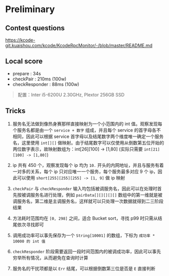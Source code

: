 # Preliminary

## Contest questions

<https://kcode-git.kuaishou.com/kcode/KcodeRpcMonitor/-/blob/master/README.md>

## Local score

- prepare : 34s
- checkPair : 210ms (100w)
- checkResponder : 88ms (100w)

> 配置：Inter i5-6200U 2.30GHz, Plextor 256GB SSD

## Tricks

1. 服务名无法做到像热身赛那样直接映射为一个小范围内的 int 值。观察发现每个服务名都是由一个 `service + 数字` 组成，并且每个 service 的首字母各不相同，因此可以根据 service 首字母以及结尾数字两个维度唯一确定一个服务名，这里使用 `int[][]` 做映射。由于结尾数字可以仅使用从倒数第五位开始的两位数字表示，故映射数组为：int[26][100] -> [1,80] (实际只需要 `int[21][100] -> [1,80]`)

2. ip 共有 450 个，观察发现每个 ip 均为 `10.` 开头的内网地址，并且与服务有着一对多的关系，每个 ip 只对应唯一一个服务，每个服务最多对应 9 个 ip，因此可以使用 `short[255][255][255] -> [1, 9]` 做 ip 映射 

3. `checkPair` 与 `checkResponder` 输入均包括被调服务名，因此可以在处理时首先按被调服务名进行处理，例如 `pairData[][][][][]` 数组中的第一维就是被调服务名，第二维是主调服务名，这样就可以只处理一次数据就得到二三阶段结果

4. 方法耗时范围均在 `[0, 298]` 之间，适合 Bucket sort，寻找 p99 时只需从结尾依次寻找即可

5. 调用成功率可以事先保存为一个 `String[10001]` 的数组，下标为 `成功率 * 10000 的 int 值`

6. `checkResponder` 阶段需要返回一段时间范围内的被调成功率，因此可以事先穷举所有情况，从而避免在查询时计算

7. 服务名的干扰项都是以 `Err` 结尾，可以根据倒数第三位是否是 `E` 直接判断
